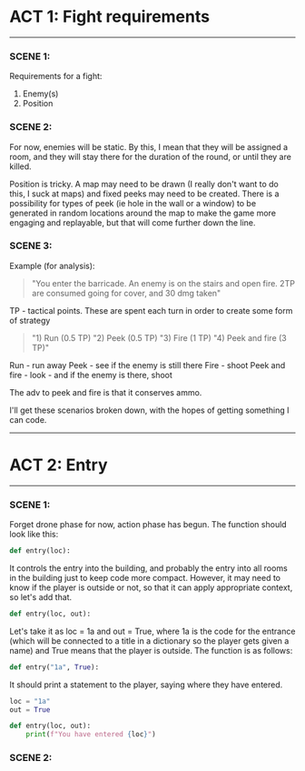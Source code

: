 # ACT 1: Fight requirements
---

### SCENE 1: 

Requirements for a fight:
1. Enemy(s)
2. Position

### SCENE 2:

For now, enemies will be static. By this, I mean that they will be assigned a room, and they will stay there for the duration of the round, or until they are killed.

Position is tricky. A map may need to be drawn (I really don't want to do this, I suck at maps) and fixed peeks may need to be created. There is a possibility for types of peek (ie hole in the wall or a window) to be generated in random locations around the map to make the game more engaging and replayable, but that will come further down the line.

### SCENE 3:

Example (for analysis):
> "You enter the barricade. An enemy is on the stairs and open fire. 2TP are consumed going for cover, and 30 dmg taken"

TP - tactical points. These are spent each turn in order to create some form of strategy

> "1) Run (0.5 TP)
> "2) Peek (0.5 TP)
> "3) Fire (1 TP)
> "4) Peek and fire (3 TP)"

Run - run away
Peek - see if the enemy is still there 
Fire - shoot
Peek and fire - look - and if the enemy is there, shoot

The adv to peek and fire is that it conserves ammo.

I'll get these scenarios broken down, with the hopes of getting something I can code.

---
# ACT 2: Entry
---

### SCENE 1:

Forget drone phase for now, action phase has begun. The function should look like this:

```python
def entry(loc):
```

It controls the entry into the building, and probably the entry into all rooms in the building just to keep code more compact. However, it may need to know if the player is outside or not, so that it can apply appropriate context, so let's add that.

```python
def entry(loc, out):
```

Let's take it as loc = 1a and out = True, where 1a is the code for the entrance (which will be connected to a title in a dictionary so the player gets given a name) and True means that the player is outside. The function is as follows:

```python
def entry("1a", True):
```

It should print a statement to the player, saying where they have entered.

```python
loc = "1a"
out = True

def entry(loc, out):
    print(f"You have entered {loc}")
```

### SCENE 2: